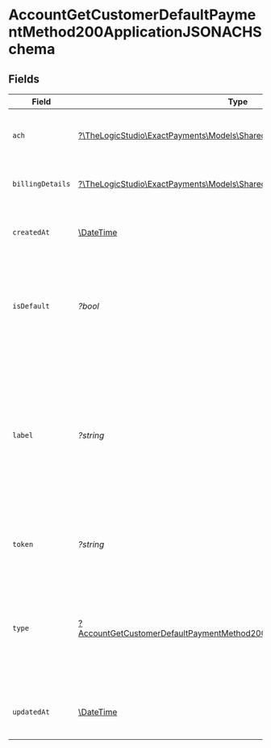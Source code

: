 # AccountGetCustomerDefaultPaymentMethod200ApplicationJSONACHSchema


## Fields

| Field                                                                                                                                                                                                   | Type                                                                                                                                                                                                    | Required                                                                                                                                                                                                | Description                                                                                                                                                                                             | Example                                                                                                                                                                                                 |
| ------------------------------------------------------------------------------------------------------------------------------------------------------------------------------------------------------- | ------------------------------------------------------------------------------------------------------------------------------------------------------------------------------------------------------- | ------------------------------------------------------------------------------------------------------------------------------------------------------------------------------------------------------- | ------------------------------------------------------------------------------------------------------------------------------------------------------------------------------------------------------- | ------------------------------------------------------------------------------------------------------------------------------------------------------------------------------------------------------- |
| `ach`                                                                                                                                                                                                   | [?\TheLogicStudio\ExactPayments\Models\Shared\AchDetailsSchema](../../models/shared/AchDetailsSchema.md)                                                                                                | :heavy_minus_sign:                                                                                                                                                                                      | The Customer's provided Bank Account Details.                                                                                                                                                           |                                                                                                                                                                                                         |
| `billingDetails`                                                                                                                                                                                        | [?\TheLogicStudio\ExactPayments\Models\Shared\BillingDetailsSchema](../../models/shared/BillingDetailsSchema.md)                                                                                        | :heavy_minus_sign:                                                                                                                                                                                      | The Customer's provided Billing Details.                                                                                                                                                                |                                                                                                                                                                                                         |
| `createdAt`                                                                                                                                                                                             | [\DateTime](https://www.php.net/manual/en/class.datetime.php)                                                                                                                                           | :heavy_minus_sign:                                                                                                                                                                                      | The date and time when the Payment Method was created.                                                                                                                                                  | 2022-07-19T23:43:41.724Z                                                                                                                                                                                |
| `isDefault`                                                                                                                                                                                             | *?bool*                                                                                                                                                                                                 | :heavy_minus_sign:                                                                                                                                                                                      | Indicates whether this is the default Payment Method associated with the Customer or not.                                                                                                               | true                                                                                                                                                                                                    |
| `label`                                                                                                                                                                                                 | *?string*                                                                                                                                                                                               | :heavy_minus_sign:                                                                                                                                                                                      | When attached to a customer, a Payment Method can be differentiated by label rather than just its last 4-digits representation. This will allow the customers to identify their Payment Methods easily. | Checking Account                                                                                                                                                                                        |
| `token`                                                                                                                                                                                                 | *?string*                                                                                                                                                                                               | :heavy_minus_sign:                                                                                                                                                                                      | This is the token value that can be used for future Payments.                                                                                                                                           | d4c2b2ae-f3ef-44b3-9db3-8613e60ab255                                                                                                                                                                    |
| `type`                                                                                                                                                                                                  | [?AccountGetCustomerDefaultPaymentMethod200ApplicationJSONACHSchemaType](../../models/operations/AccountGetCustomerDefaultPaymentMethod200ApplicationJSONACHSchemaType.md)                              | :heavy_minus_sign:                                                                                                                                                                                      | Indicates the type of Payment Method stored in Exact Payments Vault, `card` value will be returned for Card Payment Methods.                                                                            |                                                                                                                                                                                                         |
| `updatedAt`                                                                                                                                                                                             | [\DateTime](https://www.php.net/manual/en/class.datetime.php)                                                                                                                                           | :heavy_minus_sign:                                                                                                                                                                                      | The date and time when the Payment Method was last updated.                                                                                                                                             | 2022-07-19T23:43:41.723Z                                                                                                                                                                                |